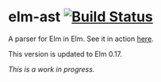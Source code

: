 # elm-ast [![Build Status](https://travis-ci.org/Bogdanp/elm-ast.svg)](https://travis-ci.org/Bogdanp/elm-ast)

A parser for Elm in Elm. See it in action [here][demo].

This version is updated to Elm 0.17.

*This is a work in progress.*


[demo]: http://bogdanp.github.io/elm-ast/example/
